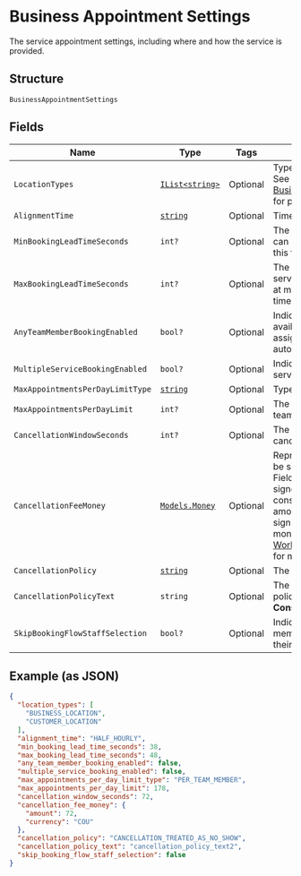 
# Business Appointment Settings

The service appointment settings, including where and how the service is provided.

## Structure

`BusinessAppointmentSettings`

## Fields

| Name | Type | Tags | Description |
|  --- | --- | --- | --- |
| `LocationTypes` | [`IList<string>`](../../doc/models/business-appointment-settings-booking-location-type.md) | Optional | Types of the location allowed for bookings.<br>See [BusinessAppointmentSettingsBookingLocationType](#type-businessappointmentsettingsbookinglocationtype) for possible values |
| `AlignmentTime` | [`string`](../../doc/models/business-appointment-settings-alignment-time.md) | Optional | Time units of a service duration for bookings. |
| `MinBookingLeadTimeSeconds` | `int?` | Optional | The minimum lead time in seconds before a service can be booked. Bookings must be created at least this far ahead of the booking's starting time. |
| `MaxBookingLeadTimeSeconds` | `int?` | Optional | The maximum lead time in seconds before a service can be booked. Bookings must be created at most this far ahead of the booking's starting time. |
| `AnyTeamMemberBookingEnabled` | `bool?` | Optional | Indicates whether a customer can choose from all available time slots and have a staff member assigned<br>automatically (`true`) or not (`false`). |
| `MultipleServiceBookingEnabled` | `bool?` | Optional | Indicates whether a customer can book multiple services in a single online booking. |
| `MaxAppointmentsPerDayLimitType` | [`string`](../../doc/models/business-appointment-settings-max-appointments-per-day-limit-type.md) | Optional | Types of daily appointment limits. |
| `MaxAppointmentsPerDayLimit` | `int?` | Optional | The maximum number of daily appointments per team member or per location. |
| `CancellationWindowSeconds` | `int?` | Optional | The cut-off time in seconds for allowing clients to cancel or reschedule an appointment. |
| `CancellationFeeMoney` | [`Models.Money`](../../doc/models/money.md) | Optional | Represents an amount of money. `Money` fields can be signed or unsigned.<br>Fields that do not explicitly define whether they are signed or unsigned are<br>considered unsigned and can only hold positive amounts. For signed fields, the<br>sign of the value indicates the purpose of the money transfer. See<br>[Working with Monetary Amounts](https://developer.squareup.com/docs/build-basics/working-with-monetary-amounts)<br>for more information. |
| `CancellationPolicy` | [`string`](../../doc/models/business-appointment-settings-cancellation-policy.md) | Optional | The category of the seller’s cancellation policy. |
| `CancellationPolicyText` | `string` | Optional | The free-form text of the seller's cancellation policy.<br>**Constraints**: *Maximum Length*: `65536` |
| `SkipBookingFlowStaffSelection` | `bool?` | Optional | Indicates whether customers has an assigned staff member (`true`) or can select s staff member of their choice (`false`). |

## Example (as JSON)

```json
{
  "location_types": [
    "BUSINESS_LOCATION",
    "CUSTOMER_LOCATION"
  ],
  "alignment_time": "HALF_HOURLY",
  "min_booking_lead_time_seconds": 38,
  "max_booking_lead_time_seconds": 48,
  "any_team_member_booking_enabled": false,
  "multiple_service_booking_enabled": false,
  "max_appointments_per_day_limit_type": "PER_TEAM_MEMBER",
  "max_appointments_per_day_limit": 178,
  "cancellation_window_seconds": 72,
  "cancellation_fee_money": {
    "amount": 72,
    "currency": "COU"
  },
  "cancellation_policy": "CANCELLATION_TREATED_AS_NO_SHOW",
  "cancellation_policy_text": "cancellation_policy_text2",
  "skip_booking_flow_staff_selection": false
}
```

